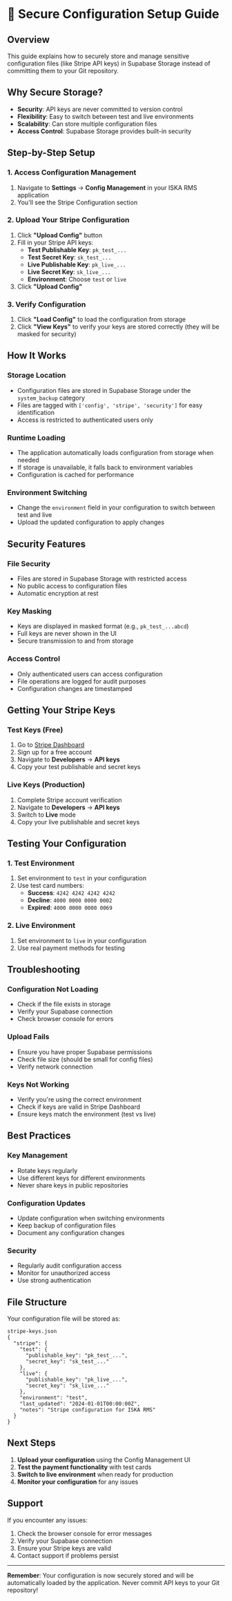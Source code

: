 # 🔐 Secure Configuration Setup Guide

## Overview

This guide explains how to securely store and manage sensitive configuration files (like Stripe API keys) in Supabase Storage instead of committing them to your Git repository.

## Why Secure Storage?

- **Security**: API keys are never committed to version control
- **Flexibility**: Easy to switch between test and live environments
- **Scalability**: Can store multiple configuration files
- **Access Control**: Supabase Storage provides built-in security

## Step-by-Step Setup

### 1. Access Configuration Management

1. Navigate to **Settings** → **Config Management** in your ISKA RMS application
2. You'll see the Stripe Configuration section

### 2. Upload Your Stripe Configuration

1. Click **"Upload Config"** button
2. Fill in your Stripe API keys:
   - **Test Publishable Key**: `pk_test_...`
   - **Test Secret Key**: `sk_test_...`
   - **Live Publishable Key**: `pk_live_...`
   - **Live Secret Key**: `sk_live_...`
   - **Environment**: Choose `test` or `live`
3. Click **"Upload Config"**

### 3. Verify Configuration

1. Click **"Load Config"** to load the configuration from storage
2. Click **"View Keys"** to verify your keys are stored correctly (they will be masked for security)

## How It Works

### Storage Location
- Configuration files are stored in Supabase Storage under the `system_backup` category
- Files are tagged with `['config', 'stripe', 'security']` for easy identification
- Access is restricted to authenticated users only

### Runtime Loading
- The application automatically loads configuration from storage when needed
- If storage is unavailable, it falls back to environment variables
- Configuration is cached for performance

### Environment Switching
- Change the `environment` field in your configuration to switch between test and live
- Upload the updated configuration to apply changes

## Security Features

### File Security
- Files are stored in Supabase Storage with restricted access
- No public access to configuration files
- Automatic encryption at rest

### Key Masking
- Keys are displayed in masked format (e.g., `pk_test_...abcd`)
- Full keys are never shown in the UI
- Secure transmission to and from storage

### Access Control
- Only authenticated users can access configuration
- File operations are logged for audit purposes
- Configuration changes are timestamped

## Getting Your Stripe Keys

### Test Keys (Free)
1. Go to [Stripe Dashboard](https://dashboard.stripe.com/)
2. Sign up for a free account
3. Navigate to **Developers** → **API keys**
4. Copy your test publishable and secret keys

### Live Keys (Production)
1. Complete Stripe account verification
2. Navigate to **Developers** → **API keys**
3. Switch to **Live** mode
4. Copy your live publishable and secret keys

## Testing Your Configuration

### 1. Test Environment
1. Set environment to `test` in your configuration
2. Use test card numbers:
   - **Success**: `4242 4242 4242 4242`
   - **Decline**: `4000 0000 0000 0002`
   - **Expired**: `4000 0000 0000 0069`

### 2. Live Environment
1. Set environment to `live` in your configuration
2. Use real payment methods for testing

## Troubleshooting

### Configuration Not Loading
- Check if the file exists in storage
- Verify your Supabase connection
- Check browser console for errors

### Upload Fails
- Ensure you have proper Supabase permissions
- Check file size (should be small for config files)
- Verify network connection

### Keys Not Working
- Verify you're using the correct environment
- Check if keys are valid in Stripe Dashboard
- Ensure keys match the environment (test vs live)

## Best Practices

### Key Management
- Rotate keys regularly
- Use different keys for different environments
- Never share keys in public repositories

### Configuration Updates
- Update configuration when switching environments
- Keep backup of configuration files
- Document any configuration changes

### Security
- Regularly audit configuration access
- Monitor for unauthorized access
- Use strong authentication

## File Structure

Your configuration file will be stored as:
```
stripe-keys.json
{
  "stripe": {
    "test": {
      "publishable_key": "pk_test_...",
      "secret_key": "sk_test_..."
    },
    "live": {
      "publishable_key": "pk_live_...",
      "secret_key": "sk_live_..."
    },
    "environment": "test",
    "last_updated": "2024-01-01T00:00:00Z",
    "notes": "Stripe configuration for ISKA RMS"
  }
}
```

## Next Steps

1. **Upload your configuration** using the Config Management UI
2. **Test the payment functionality** with test cards
3. **Switch to live environment** when ready for production
4. **Monitor your configuration** for any issues

## Support

If you encounter any issues:
1. Check the browser console for error messages
2. Verify your Supabase connection
3. Ensure your Stripe keys are valid
4. Contact support if problems persist

---

**Remember**: Your configuration is now securely stored and will be automatically loaded by the application. Never commit API keys to your Git repository! 